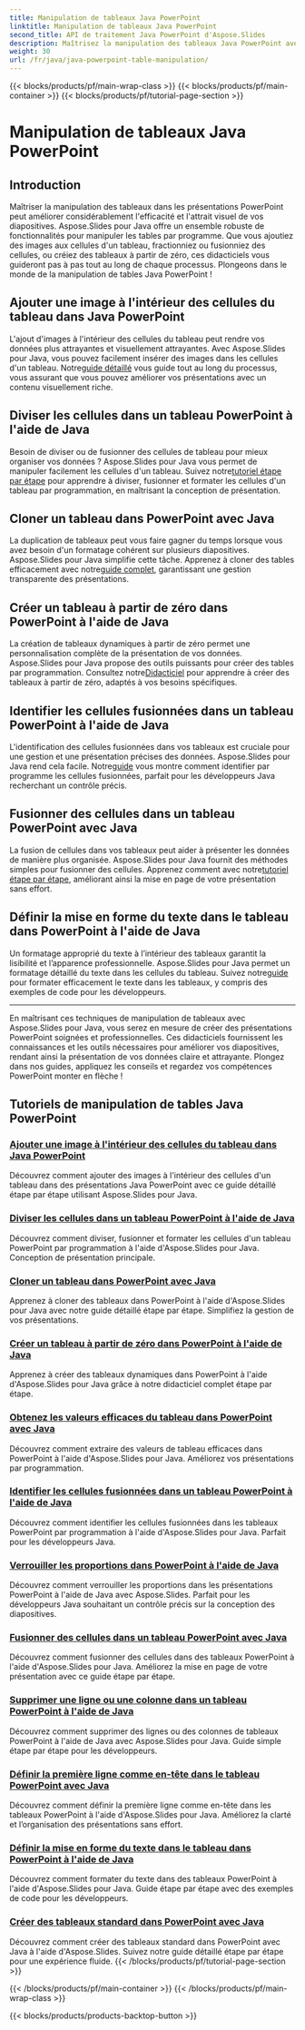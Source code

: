 ```yaml
---
title: Manipulation de tableaux Java PowerPoint
linktitle: Manipulation de tableaux Java PowerPoint
second_title: API de traitement Java PowerPoint d'Aspose.Slides
description: Maîtrisez la manipulation des tableaux Java PowerPoint avec Aspose.Slides. Apprenez à ajouter des images, diviser des cellules, créer des tableaux et bien plus encore grâce à nos didacticiels détaillés étape par étape.
weight: 30
url: /fr/java/java-powerpoint-table-manipulation/
---
```


{{< blocks/products/pf/main-wrap-class >}}
{{< blocks/products/pf/main-container >}}
{{< blocks/products/pf/tutorial-page-section >}}

# Manipulation de tableaux Java PowerPoint

## Introduction

Maîtriser la manipulation des tableaux dans les présentations PowerPoint peut améliorer considérablement l'efficacité et l'attrait visuel de vos diapositives. Aspose.Slides pour Java offre un ensemble robuste de fonctionnalités pour manipuler les tables par programme. Que vous ajoutiez des images aux cellules d'un tableau, fractionniez ou fusionniez des cellules, ou créiez des tableaux à partir de zéro, ces didacticiels vous guideront pas à pas tout au long de chaque processus. Plongeons dans le monde de la manipulation de tables Java PowerPoint !

## Ajouter une image à l'intérieur des cellules du tableau dans Java PowerPoint
L'ajout d'images à l'intérieur des cellules du tableau peut rendre vos données plus attrayantes et visuellement attrayantes. Avec Aspose.Slides pour Java, vous pouvez facilement insérer des images dans les cellules d'un tableau. Notre[guide détaillé](./add-image-inside-table-cells-java-powerpoint/) vous guide tout au long du processus, vous assurant que vous pouvez améliorer vos présentations avec un contenu visuellement riche.

## Diviser les cellules dans un tableau PowerPoint à l'aide de Java
 Besoin de diviser ou de fusionner des cellules de tableau pour mieux organiser vos données ? Aspose.Slides pour Java vous permet de manipuler facilement les cellules d'un tableau. Suivez notre[tutoriel étape par étape](./split-cells-powerpoint-table-java/) pour apprendre à diviser, fusionner et formater les cellules d'un tableau par programmation, en maîtrisant la conception de présentation.

## Cloner un tableau dans PowerPoint avec Java
 La duplication de tableaux peut vous faire gagner du temps lorsque vous avez besoin d'un formatage cohérent sur plusieurs diapositives. Aspose.Slides pour Java simplifie cette tâche. Apprenez à cloner des tables efficacement avec notre[guide complet](./clone-table-powerpoint-java/), garantissant une gestion transparente des présentations.

## Créer un tableau à partir de zéro dans PowerPoint à l'aide de Java
La création de tableaux dynamiques à partir de zéro permet une personnalisation complète de la présentation de vos données. Aspose.Slides pour Java propose des outils puissants pour créer des tables par programmation. Consultez notre[Didacticiel](./create-table-from-scratch-powerpoint-java/) pour apprendre à créer des tableaux à partir de zéro, adaptés à vos besoins spécifiques.

## Identifier les cellules fusionnées dans un tableau PowerPoint à l'aide de Java
 L'identification des cellules fusionnées dans vos tableaux est cruciale pour une gestion et une présentation précises des données. Aspose.Slides pour Java rend cela facile. Notre[guide](./identify-merged-cells-powerpoint-table-java/) vous montre comment identifier par programme les cellules fusionnées, parfait pour les développeurs Java recherchant un contrôle précis.

## Fusionner des cellules dans un tableau PowerPoint avec Java
 La fusion de cellules dans vos tableaux peut aider à présenter les données de manière plus organisée. Aspose.Slides pour Java fournit des méthodes simples pour fusionner des cellules. Apprenez comment avec notre[tutoriel étape par étape](./merge-cells-powerpoint-table-java/), améliorant ainsi la mise en page de votre présentation sans effort.

## Définir la mise en forme du texte dans le tableau dans PowerPoint à l'aide de Java
Un formatage approprié du texte à l’intérieur des tableaux garantit la lisibilité et l’apparence professionnelle. Aspose.Slides pour Java permet un formatage détaillé du texte dans les cellules du tableau. Suivez notre[guide](./set-text-formatting-inside-table-powerpoint-java/) pour formater efficacement le texte dans les tableaux, y compris des exemples de code pour les développeurs.

---

En maîtrisant ces techniques de manipulation de tableaux avec Aspose.Slides pour Java, vous serez en mesure de créer des présentations PowerPoint soignées et professionnelles. Ces didacticiels fournissent les connaissances et les outils nécessaires pour améliorer vos diapositives, rendant ainsi la présentation de vos données claire et attrayante. Plongez dans nos guides, appliquez les conseils et regardez vos compétences PowerPoint monter en flèche !
## Tutoriels de manipulation de tables Java PowerPoint
### [Ajouter une image à l'intérieur des cellules du tableau dans Java PowerPoint](./add-image-inside-table-cells-java-powerpoint/)
Découvrez comment ajouter des images à l'intérieur des cellules d'un tableau dans des présentations Java PowerPoint avec ce guide détaillé étape par étape utilisant Aspose.Slides pour Java.
### [Diviser les cellules dans un tableau PowerPoint à l'aide de Java](./split-cells-powerpoint-table-java/)
Découvrez comment diviser, fusionner et formater les cellules d'un tableau PowerPoint par programmation à l'aide d'Aspose.Slides pour Java. Conception de présentation principale.
### [Cloner un tableau dans PowerPoint avec Java](./clone-table-powerpoint-java/)
Apprenez à cloner des tableaux dans PowerPoint à l'aide d'Aspose.Slides pour Java avec notre guide détaillé étape par étape. Simplifiez la gestion de vos présentations.
### [Créer un tableau à partir de zéro dans PowerPoint à l'aide de Java](./create-table-from-scratch-powerpoint-java/)
Apprenez à créer des tableaux dynamiques dans PowerPoint à l'aide d'Aspose.Slides pour Java grâce à notre didacticiel complet étape par étape.
### [Obtenez les valeurs efficaces du tableau dans PowerPoint avec Java](./get-effective-values-table-powerpoint-java/)
Découvrez comment extraire des valeurs de tableau efficaces dans PowerPoint à l'aide d'Aspose.Slides pour Java. Améliorez vos présentations par programmation.
### [Identifier les cellules fusionnées dans un tableau PowerPoint à l'aide de Java](./identify-merged-cells-powerpoint-table-java/)
Découvrez comment identifier les cellules fusionnées dans les tableaux PowerPoint par programmation à l'aide d'Aspose.Slides pour Java. Parfait pour les développeurs Java.
### [Verrouiller les proportions dans PowerPoint à l'aide de Java](./lock-aspect-ratio-powerpoint-java/)
Découvrez comment verrouiller les proportions dans les présentations PowerPoint à l'aide de Java avec Aspose.Slides. Parfait pour les développeurs Java souhaitant un contrôle précis sur la conception des diapositives.
### [Fusionner des cellules dans un tableau PowerPoint avec Java](./merge-cells-powerpoint-table-java/)
Découvrez comment fusionner des cellules dans des tableaux PowerPoint à l'aide d'Aspose.Slides pour Java. Améliorez la mise en page de votre présentation avec ce guide étape par étape.
### [Supprimer une ligne ou une colonne dans un tableau PowerPoint à l'aide de Java](./remove-row-column-powerpoint-table-java/)
Découvrez comment supprimer des lignes ou des colonnes de tableaux PowerPoint à l'aide de Java avec Aspose.Slides pour Java. Guide simple étape par étape pour les développeurs.
### [Définir la première ligne comme en-tête dans le tableau PowerPoint avec Java](./set-first-row-header-powerpoint-table-java/)
Découvrez comment définir la première ligne comme en-tête dans les tableaux PowerPoint à l'aide d'Aspose.Slides pour Java. Améliorez la clarté et l’organisation des présentations sans effort.
### [Définir la mise en forme du texte dans le tableau dans PowerPoint à l'aide de Java](./set-text-formatting-inside-table-powerpoint-java/)
Découvrez comment formater du texte dans des tableaux PowerPoint à l'aide d'Aspose.Slides pour Java. Guide étape par étape avec des exemples de code pour les développeurs.
### [Créer des tableaux standard dans PowerPoint avec Java](./create-standard-tables-powerpoint-java/)
Découvrez comment créer des tableaux standard dans PowerPoint avec Java à l'aide d'Aspose.Slides. Suivez notre guide détaillé étape par étape pour une expérience fluide.
{{< /blocks/products/pf/tutorial-page-section >}}

{{< /blocks/products/pf/main-container >}}
{{< /blocks/products/pf/main-wrap-class >}}

{{< blocks/products/products-backtop-button >}}
